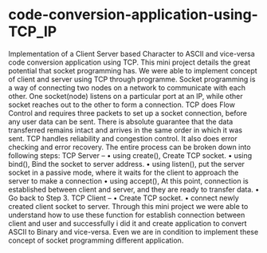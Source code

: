 # code-conversion-application-using-TCP_IP
Implementation of a Client Server based Character to ASCII and vice-versa code conversion application using TCP.
This mini project details the great potential that socket programming has. We were able to implement concept of client and server using TCP through programme.
Socket programming is a way of connecting two nodes on a network to communicate with each other.
One socket(node) listens on a particular port at an IP, while other socket reaches out to the other to form a connection.
TCP does Flow Control and requires three packets to set up a socket connection, before any user data can be sent. 
There is absolute guarantee that the data transferred remains intact and arrives in the same order in which it was sent.
TCP handles reliability and congestion control. It also does error checking and error recovery. The entire process can be broken down into following steps:
TCP Server –
• using create(), Create TCP socket.
• using bind(), Bind the socket to server address.
• using listen(), put the server socket in a passive mode, where it waits for the client to approach the server to make a connection
• using accept(), At this point, connection is established between client and server, and they are ready to transfer data.
• Go back to Step 3.
TCP Client –
• Create TCP socket.
• connect newly created client socket to server.
Through this mini project we were able to understand how to use these function for establish connection between client and user
and successfully i did it and create application to convert ASCII to Binary and vice-versa. 
Even we are in condition to implement these concept of socket programming different application.
